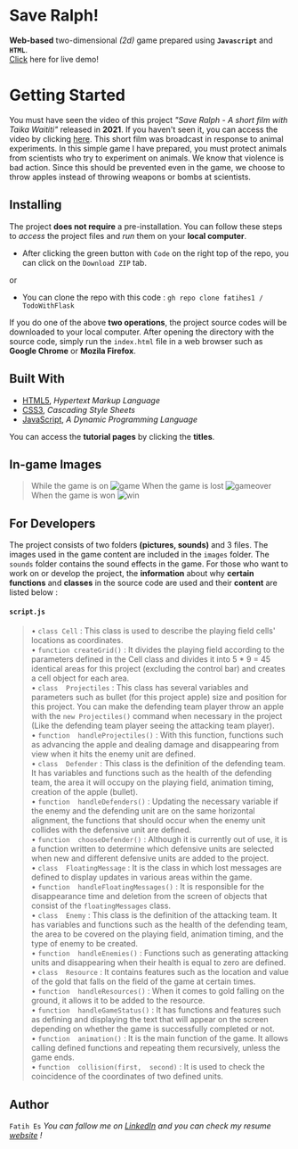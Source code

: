 ﻿# Save Ralph!

**Web-based** two-dimensional *(*2d*)* game prepared using **`Javascript`** and **`HTML`**. <br>
[Click](http://save-ralph.eu5.org/) here for live demo!

# Getting Started

You must have seen the video of this project *"Save Ralph - A short film with Taika Waititi"* released in **2021**. If you haven't seen it, you can access the video by clicking [here](https://www.youtube.com/watch?v=G393z8s8nFY). This short film was broadcast in response to animal experiments.
In this simple game I have prepared, you must protect animals from scientists who try to experiment on animals. We know that violence is bad action. Since this should be prevented even in the game, we choose to throw apples instead of throwing weapons or bombs at scientists.


## Installing

The project **does not require** a pre-installation.
You can follow these steps to *access* the project files and *run* them on your **local computer**.

 - After clicking the green button with `Code` on the right top of the
   repo, you can click on the `Download ZIP` tab.

or 

 - You can clone the repo with this code : `gh repo clone fatihes1 /
   TodoWithFlask`

If you do one of the above **two operations**, the project source codes    will be downloaded to your local computer. After opening the directory with the source code, simply run the `index.html` file in a web browser such as **Google Chrome** or **Mozila Firefox**.

##  Built With

 - [HTML5](https://www.w3schools.com/html/), *Hypertext Markup Language*
 - [CSS3](https://www.w3schools.com/css/), *Cascading Style Sheets*
 - [JavaScript](https://www.javascript.com/),  *A Dynamic Programming Language*

You can access the **tutorial pages** by clicking the **titles**.
## In-game Images


> While the game is on
![game](https://user-images.githubusercontent.com/54971670/117555500-673bed00-b068-11eb-91d9-91f09268ae62.png)
>When the game is lost
![gameover](https://user-images.githubusercontent.com/54971670/117555501-6a36dd80-b068-11eb-87a0-81eea3163945.png)
>When the game is won
![win](https://user-images.githubusercontent.com/54971670/117555502-6c00a100-b068-11eb-85a8-d58fbddb0db8.png)
## For Developers

The project consists of two folders **(pictures, sounds)** and 3 files. The images used in the game content are included in the `images` folder. The `sounds` folder contains the sound effects in the game.
For those who want to work on or develop the project, the **information** about why **certain functions** and **classes** in the source code are used and their **content** are listed below :
#### `script.js` 
> • `class Cell` : This class is used to describe the playing field cells' locations as coordinates. <br>
> • `function createGrid()` : It divides the playing field according to the parameters defined in the Cell class and divides it into 5 * 9 = 45 identical areas for this project (excluding the control bar) and creates a cell object for each area. <br>
> • `class  Projectiles` : This class has several variables and parameters such as bullet (for this project apple)  size and position for this project. You can make the defending team player throw an apple with the `new Projectiles()` command when necessary in the project (Like the defending team player seeing the attacking team player).<br>
> • `function  handleProjectiles()` : With this function, functions such as advancing the apple and dealing damage and disappearing from view when it hits the enemy unit are defined.<br>
> • `class  Defender` : This class is the definition of the defending team. It has variables and functions such as the health of the defending team, the area it will occupy on the playing field, animation timing, creation of the apple (bullet).<br>
> • `function  handleDefenders()` : Updating the necessary variable if the enemy and the defending unit are on the same horizontal alignment, the functions that should occur when the enemy unit collides with the defensive unit are defined.<br>
> • `function  chooseDefender()` : Although it is currently out of use, it is a function written to determine which defensive units are selected when new and different defensive units are added to the project.<br>
> • `class  FloatingMessage` : It is the class in which lost messages are defined to display updates in various areas within the game.<br>
> • `function  handleFloatingMessages()` : It is responsible for the disappearance time and deletion from the screen of objects that consist of the `floatingMessages` class.<br>
> • `class  Enemy` : This class is the definition of the attacking team. It has variables and functions such as the health of the defending team, the area to be covered on the playing field, animation timing, and the type of enemy to be created.<br>
> • `function  handleEnemies()` : Functions such as generating attacking units and disappearing when their health is equal to zero are defined.<br>
> • `class  Resource` : It contains features such as the location and value of the gold that falls on the field of the game at certain times.<br>
> • `function  handleResources()` : When it comes to gold falling on the ground, it allows it to be added to the resource.<br>
> • `function  handleGameStatus()` : It has functions and features such as defining and displaying the text that will appear on the screen depending on whether the game is successfully completed or not.<br>
> • `function  animation()` : It is the main function of the game. It allows calling defined functions and repeating them recursively, unless the game ends.<br>
> • `function  collision(first,  second)` : It is used to check the coincidence of the coordinates of two defined units.<br>
## Author
`Fatih Es`
*You can fallow me on [LinkedIn](https://www.linkedin.com/in/fatihes/) and you can check my resume [website](https://fatihes1.github.io/) !*



